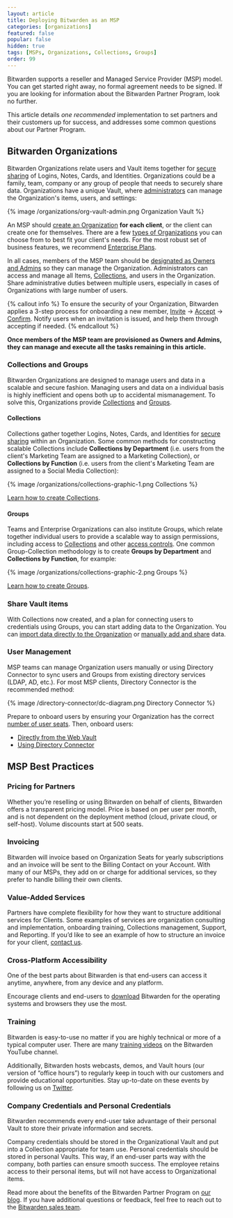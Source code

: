 ```yaml
---
layout: article
title: Deploying Bitwarden as an MSP
categories: [organizations]
featured: false
popular: false
hidden: true
tags: [MSPs, Organizations, Collections, Groups]
order: 99
---
```


Bitwarden supports a reseller and Managed Service Provider (MSP) model. You can get started right away, no formal agreement needs to be signed. If you are looking for information about the Bitwarden Partner Program, look no further.

This article details *one recommended* implementation to set partners and their customers up for success, and addresses some common questions about our Partner Program.

## Bitwarden Organizations

Bitwarden Organizations relate users and Vault items together for [secure sharing]({{site.baseurl}}/article/share-to-a-collection/) of Logins, Notes, Cards, and Identities. Organizations could be a family, team, company or any group of people that needs to securely share data. Organizations have a unique Vault, where [administrators]({{site.baseurl}}/article/user-types-access-control/) can manage the Organization's items, users, and settings:

{% image /organizations/org-vault-admin.png Organization Vault %}

An MSP should [create an Organization]({{site.baseurl}}/article/about-organizations/#create-an-organization) **for each client**, or the client can create one for themselves. There are a few [types of Organizations]({{site.baseurl}}/article/about-organizations/#types-of-organizations) you can choose from to best fit your client's needs. For the most robust set of business features, we recommend [Enterprise Plans]({{site.baseurl}}/article/about-bitwarden-plans/#enterprise-organizations).

In all cases, members of the MSP team should be [designated as Owners and Admins]({{site.baseurl}}/article/user-types-access-control/) so they can manage the Organization. Administrators can access and manage all Items, [Collections]({{site.baseurl}}/article/about-collections), and users in the Organization. Share administrative duties between multiple users, especially in cases of Organizations with large number of users.

{% callout info %}
To ensure the security of your Organization, Bitwarden applies a 3-step process for onboarding a new member, [Invite]({{site.baseurl}}/article/managing-users/#invite) &rarr; [Accept]({{site.baseurl}}/article/managing-users/#accept) &rarr; [Confirm]({{site.baseurl}}/article/managing-users/#confirm). Notify users when an invitation is issued, and help them through accepting if needed.
{% endcallout %}

**Once members of the MSP team are provisioned as Owners and Admins, they can manage and execute all the tasks remaining in this article.**

### Collections and Groups

Bitwarden Organizations are designed to manage users and data in a scalable and secure fashion. Managing users and data on a individual basis is highly inefficient and opens both up to accidental mismanagement. To solve this, Organizations provide [Collections]({{site.baseurl}}/article/about-collections) and [Groups]({{site.baseurl}}/article/about-groups).

#### Collections

Collections gather together Logins, Notes, Cards, and Identities for [secure sharing]({{site.baseurl}}/article/share-to-a-collection) within an Organization. Some common methods for constructing scalable Collections include **Collections by Department** (i.e. users from the client's Marketing Team are assigned to a Marketing Collection), or **Collections by Function** (i.e. users from the client's Marketing Team are assigned to a Social Media Collection):

{% image /organizations/collections-graphic-1.png Collections %}

[Learn how to create Collections]({{site.baseurl}}/article/about-collections/#create-a-collection).

#### Groups

Teams and Enterprise Organizations can also institute Groups, which relate together individual users to provide a scalable way to assign permissions, including access to [Collections]({{site.baseurl}}/article/about-collections) and other [access controls]({{site.baseurl}}/article/user-types-access-control/#access-control). One common Group-Collection methodology is to create **Groups by Department** and **Collections by Function**, for example:

{% image /organizations/collections-graphic-2.png Groups %}

[Learn how to create Groups]({{site.baseurl}}/article/about-groups/#create-a-group).

### Share Vault items

With Collections now created, and a plan for connecting users to credentials using Groups, you can start adding data to the Organization. You can [import data directly to the Organization]({{site.baseurl}}/article/import-to-org/) or [manually add and share]({{site.baseurl}}/article/share-to-a-collection/) data.

### User Management

MSP teams can manage Organization users manually or using Directory Connector to sync users and Groups from existing directory services (LDAP, AD, etc.). For most MSP clients, Directory Connector is the recommended method:

{% image /directory-connector/dc-diagram.png Directory Connector %}

Prepare to onboard users by ensuring your Organization has the correct [number of user seats]({{site.baseurl}}/article/managing-users/#manage-user-seats). Then, onboard users:

- [Directly from the Web Vault]({{site.baseurl}}/article/managing-users/#onboard-users)
- [Using Directory Connector]({{site.baseurl}}/article/directory-sync)

## MSP Best Practices

### Pricing for Partners

Whether you’re reselling or using Bitwarden on behalf of clients, Bitwarden offers a transparent pricing model. Price is based on per user per month, and is not dependent on the deployment method (cloud, private cloud, or self-host). Volume discounts start at 500 seats.

### Invoicing

Bitwarden will invoice based on Organization Seats for yearly subscriptions and an invoice will be sent to the Billing Contact on your Account. With many of our MSPs, they add on or charge for additional services, so they prefer to handle billing their own clients.

### Value-Added Services

Partners have complete flexibility for how they want to structure additional services for Clients. Some examples of services are organization consulting and implementation, onboarding training, Collections management, Support, and Reporting. If you’d like to see an example of how to structure an invoice for your client, [contact us](https://bitwarden.com/contact/).

### Cross-Platform Accessibility

One of the best parts about Bitwarden is that end-users can access it anytime, anywhere, from any device and any platform.

Encourage clients and end-users to [download](https://bitwarden.com/download/) Bitwarden for the operating systems and browsers they use the most.

### Training

Bitwarden is easy-to-use no matter if you are highly technical or more of a typical computer user. There are many [training videos](https://www.youtube.com/c/Bitwarden/videos) on the Bitwarden YouTube channel.

Additionally, Bitwarden hosts webcasts, demos, and Vault hours (our version of “office hours”) to regularly keep in touch with our customers and provide educational opportunities. Stay up-to-date on these events by following us on [Twitter](https://twitter.com/bitwarden).

### Company Credentials and Personal Credentials

Bitwarden recommends every end-user take advantage of their personal Vault to store their private information and secrets.

Company credentials should be stored in the Organizational Vault and put into a Collection appropriate for team use. Personal credentials should be stored in personal Vaults. This way, if an end-user parts way with the company, both parties can ensure smooth success. The employee retains access to their personal items, but will not have access to Organizational items.

Read more about the benefits of the Bitwarden Partner Program on [our blog](https://bitwarden.com/blog/post/secure-password-management-for-msps/). If you have additional questions or feedback, feel free to reach out to the [Bitwarden sales team](https://bitwarden.com/contact).
